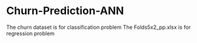 # Churn-Prediction-ANN

The churn dataset is for classification problem
The Folds5x2_pp.xlsx is for regression problem
